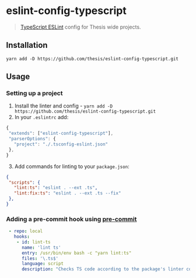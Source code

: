 # eslint-config-typescript

> [TypeScript ESLint](https://github.com/typescript-eslint/typescript-eslint) config for Thesis wide projects.

## Installation

`yarn add -D https://github.com/thesis/eslint-config-typescript.git`

## Usage

### Setting up a project

 1. Install the linter and config - `yarn add -D https://github.com/thesis/eslint-config-typescript.git`
 2. In your `.eslintrc` add:
 ```js
{
  "extends": ["eslint-config-typescript"],
  "parserOptions": {
    "project": "./.tsconfig-eslint.json"
  },
}
 ```
 3. Add commands for linting to your `package.json`:
 ```json
{
  "scripts": {
    "lint:ts": "eslint . --ext .ts",
    "lint:fix:ts": "eslint . --ext .ts --fix"
  },
}
```

### Adding a pre-commit hook using [pre-commit](https://pre-commit.com)

```yaml
 - repo: local
   hooks:
    - id: lint-ts
      name: 'lint ts'
      entry: /usr/bin/env bash -c "yarn lint:ts"
      files: '\.ts$'
      language: script
      description: "Checks TS code according to the package's linter configuration"
```